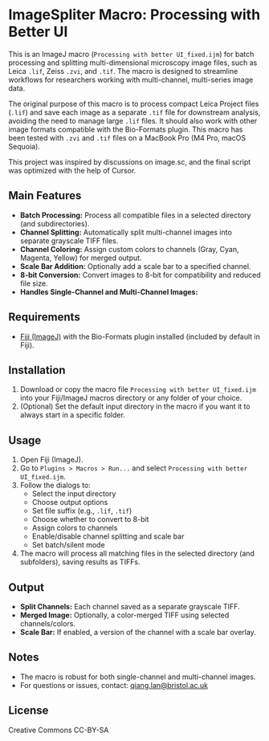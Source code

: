 # ImageSpliter Macro: Processing with Better UI

This is an ImageJ macro (`Processing with better UI_fixed.ijm`) for batch processing and splitting multi-dimensional microscopy image files, such as Leica `.lif`, Zeiss `.zvi`, and `.tif`. The macro is designed to streamline workflows for researchers working with multi-channel, multi-series image data.

The original purpose of this macro is to process compact Leica Project files (`.lif`) and save each image as a separate `.tif` file for downstream analysis, avoiding the need to manage large `.lif` files. It should also work with other image formats compatible with the Bio-Formats plugin. This macro has been tested with `.zvi` and `.tif` files on a MacBook Pro (M4 Pro, macOS Sequoia).

This project was inspired by discussions on image.sc, and the final script was optimized with the help of Cursor.

## Main Features
- **Batch Processing:** Process all compatible files in a selected directory (and subdirectories).
- **Channel Splitting:** Automatically split multi-channel images into separate grayscale TIFF files.
- **Channel Coloring:** Assign custom colors to channels (Gray, Cyan, Magenta, Yellow) for merged output.
- **Scale Bar Addition:** Optionally add a scale bar to a specified channel.
- **8-bit Conversion:** Convert images to 8-bit for compatibility and reduced file size.
- **Handles Single-Channel and Multi-Channel Images:** 

## Requirements
- [Fiji (ImageJ)](https://fiji.sc/) with the Bio-Formats plugin installed (included by default in Fiji).

## Installation
1. Download or copy the macro file `Processing with better UI_fixed.ijm` into your Fiji/ImageJ macros directory or any folder of your choice.
2. (Optional) Set the default input directory in the macro if you want it to always start in a specific folder.

## Usage
1. Open Fiji (ImageJ).
2. Go to `Plugins > Macros > Run...` and select `Processing with better UI_fixed.ijm`.
3. Follow the dialogs to:
   - Select the input directory
   - Choose output options
   - Set file suffix (e.g., `.lif`, `.tif`)
   - Choose whether to convert to 8-bit
   - Assign colors to channels
   - Enable/disable channel splitting and scale bar
   - Set batch/silent mode
4. The macro will process all matching files in the selected directory (and subfolders), saving results as TIFFs.

## Output
- **Split Channels:** Each channel saved as a separate grayscale TIFF.
- **Merged Image:** Optionally, a color-merged TIFF using selected channels/colors.
- **Scale Bar:** If enabled, a version of the channel with a scale bar overlay.

## Notes
- The macro is robust for both single-channel and multi-channel images.
- For questions or issues, contact: qiang.lan@bristol.ac.uk

## License
Creative Commons CC-BY-SA 